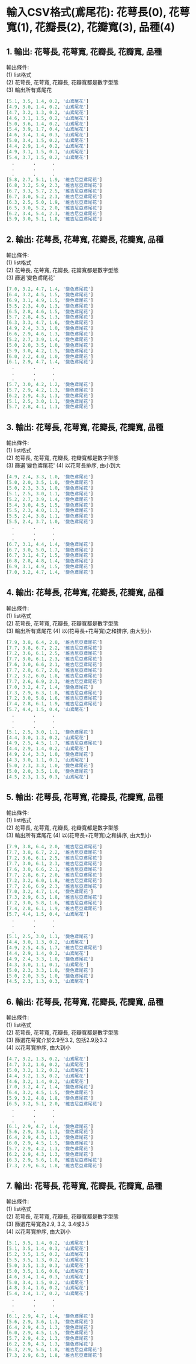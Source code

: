 
# 輸入CSV格式(鳶尾花): 花萼長(0), 花萼寬(1), 花瓣長(2), 花瓣寬(3), 品種(4)

## 1. 輸出: 花萼長, 花萼寬, 花瓣長, 花瓣寬, 品種

輸出條件:<br/> 
(1) list格式 <br/>
(2) 花萼長, 花萼寬, 花瓣長, 花瓣寬都是數字型態<br/>
(3) 輸出所有鳶尾花

``` python
[5.1, 3.5, 1.4, 0.2, '山鳶尾花']
[4.9, 3.0, 1.4, 0.2, '山鳶尾花']
[4.7, 3.2, 1.3, 0.2, '山鳶尾花']
[4.6, 3.1, 1.5, 0.2, '山鳶尾花']
[5.0, 3.6, 1.4, 0.2, '山鳶尾花']
[5.4, 3.9, 1.7, 0.4, '山鳶尾花']
[4.6, 3.4, 1.4, 0.3, '山鳶尾花']
[5.0, 3.4, 1.5, 0.2, '山鳶尾花']
[4.4, 2.9, 1.4, 0.2, '山鳶尾花']
[4.9, 3.1, 1.5, 0.1, '山鳶尾花']
[5.4, 3.7, 1.5, 0.2, '山鳶尾花']
  .       .      .
  .       .      .
  .       .      .
[5.8, 2.7, 5.1, 1.9, '維吉尼亞鳶尾花']
[6.8, 3.2, 5.9, 2.3, '維吉尼亞鳶尾花']
[6.7, 3.3, 5.7, 2.5, '維吉尼亞鳶尾花']
[6.7, 3.0, 5.2, 2.3, '維吉尼亞鳶尾花']
[6.3, 2.5, 5.0, 1.9, '維吉尼亞鳶尾花']
[6.5, 3.0, 5.2, 2.0, '維吉尼亞鳶尾花']
[6.2, 3.4, 5.4, 2.3, '維吉尼亞鳶尾花']
[5.9, 3.0, 5.1, 1.8, '維吉尼亞鳶尾花']
``` 


## 2. 輸出: 花萼長, 花萼寬, 花瓣長, 花瓣寬, 品種

輸出條件:<br/> 
(1) list格式 <br/>
(2) 花萼長, 花萼寬, 花瓣長, 花瓣寬都是數字型態<br/>
(3) 篩選'變色鳶尾花'

``` python
[7.0, 3.2, 4.7, 1.4, '變色鳶尾花']
[6.4, 3.2, 4.5, 1.5, '變色鳶尾花']
[6.9, 3.1, 4.9, 1.5, '變色鳶尾花']
[5.5, 2.3, 4.0, 1.3, '變色鳶尾花']
[6.5, 2.8, 4.6, 1.5, '變色鳶尾花']
[5.7, 2.8, 4.5, 1.3, '變色鳶尾花']
[6.3, 3.3, 4.7, 1.6, '變色鳶尾花']
[4.9, 2.4, 3.3, 1.0, '變色鳶尾花']
[6.6, 2.9, 4.6, 1.3, '變色鳶尾花']
[5.2, 2.7, 3.9, 1.4, '變色鳶尾花']
[5.0, 2.0, 3.5, 1.0, '變色鳶尾花']
[5.9, 3.0, 4.2, 1.5, '變色鳶尾花']
[6.0, 2.2, 4.0, 1.0, '變色鳶尾花']
[6.1, 2.9, 4.7, 1.4, '變色鳶尾花']
  .       .      .
  .       .      .
  .       .      .
[5.7, 3.0, 4.2, 1.2, '變色鳶尾花']
[5.7, 2.9, 4.2, 1.3, '變色鳶尾花']
[6.2, 2.9, 4.3, 1.3, '變色鳶尾花']
[5.1, 2.5, 3.0, 1.1, '變色鳶尾花']
[5.7, 2.8, 4.1, 1.3, '變色鳶尾花']
``` 



## 3. 輸出: 花萼長, 花萼寬, 花瓣長, 花瓣寬, 品種

輸出條件:<br/> 
(1) list格式 <br/>
(2) 花萼長, 花萼寬, 花瓣長, 花瓣寬都是數字型態<br/>
(3) 篩選'變色鳶尾花'
(4) 以花萼長排序, 由小到大

``` python
[4.9, 2.4, 3.3, 1.0, '變色鳶尾花']
[5.0, 2.0, 3.5, 1.0, '變色鳶尾花']
[5.0, 2.3, 3.3, 1.0, '變色鳶尾花']
[5.1, 2.5, 3.0, 1.1, '變色鳶尾花']
[5.2, 2.7, 3.9, 1.4, '變色鳶尾花']
[5.4, 3.0, 4.5, 1.5, '變色鳶尾花']
[5.5, 2.3, 4.0, 1.3, '變色鳶尾花']
[5.5, 2.4, 3.8, 1.1, '變色鳶尾花']
[5.5, 2.4, 3.7, 1.0, '變色鳶尾花']
  .       .      .
  .       .      .
  .       .      .
[6.7, 3.1, 4.4, 1.4, '變色鳶尾花']
[6.7, 3.0, 5.0, 1.7, '變色鳶尾花']
[6.7, 3.1, 4.7, 1.5, '變色鳶尾花']
[6.8, 2.8, 4.8, 1.4, '變色鳶尾花']
[6.9, 3.1, 4.9, 1.5, '變色鳶尾花']
[7.0, 3.2, 4.7, 1.4, '變色鳶尾花']
``` 




## 4. 輸出: 花萼長, 花萼寬, 花瓣長, 花瓣寬, 品種

輸出條件:<br/> 
(1) list格式 <br/>
(2) 花萼長, 花萼寬, 花瓣長, 花瓣寬都是數字型態<br/>
(3) 輸出所有鳶尾花
(4) 以(花萼長+花萼寬)之和排序, 由大到小

``` python
[7.9, 3.8, 6.4, 2.0, '維吉尼亞鳶尾花']
[7.7, 3.8, 6.7, 2.2, '維吉尼亞鳶尾花']
[7.2, 3.6, 6.1, 2.5, '維吉尼亞鳶尾花']
[7.7, 3.0, 6.1, 2.3, '維吉尼亞鳶尾花']
[7.6, 3.0, 6.6, 2.1, '維吉尼亞鳶尾花']
[7.7, 2.8, 6.7, 2.0, '維吉尼亞鳶尾花']
[7.2, 3.2, 6.0, 1.8, '維吉尼亞鳶尾花']
[7.7, 2.6, 6.9, 2.3, '維吉尼亞鳶尾花']
[7.0, 3.2, 4.7, 1.4, '變色鳶尾花']
[7.3, 2.9, 6.3, 1.8, '維吉尼亞鳶尾花']
[7.2, 3.0, 5.8, 1.6, '維吉尼亞鳶尾花']
[7.4, 2.8, 6.1, 1.9, '維吉尼亞鳶尾花']
[5.7, 4.4, 1.5, 0.4, '山鳶尾花']
  .       .      .
  .       .      .
  .       .      .
[5.1, 2.5, 3.0, 1.1, '變色鳶尾花']
[4.4, 3.0, 1.3, 0.2, '山鳶尾花']
[4.9, 2.5, 4.5, 1.7, '維吉尼亞鳶尾花']
[4.4, 2.9, 1.4, 0.2, '山鳶尾花']
[4.9, 2.4, 3.3, 1.0, '變色鳶尾花']
[4.3, 3.0, 1.1, 0.1, '山鳶尾花']
[5.0, 2.3, 3.3, 1.0, '變色鳶尾花']
[5.0, 2.0, 3.5, 1.0, '變色鳶尾花']
[4.5, 2.3, 1.3, 0.3, '山鳶尾花']
``` 




## 5. 輸出: 花萼長, 花萼寬, 花瓣長, 花瓣寬, 品種

輸出條件:<br/> 
(1) list格式 <br/>
(2) 花萼長, 花萼寬, 花瓣長, 花瓣寬都是數字型態<br/>
(3) 輸出所有鳶尾花
(4) 以(花萼長+花萼寬)之和排序, 由大到小

``` python
[7.9, 3.8, 6.4, 2.0, '維吉尼亞鳶尾花']
[7.7, 3.8, 6.7, 2.2, '維吉尼亞鳶尾花']
[7.2, 3.6, 6.1, 2.5, '維吉尼亞鳶尾花']
[7.7, 3.0, 6.1, 2.3, '維吉尼亞鳶尾花']
[7.6, 3.0, 6.6, 2.1, '維吉尼亞鳶尾花']
[7.7, 2.8, 6.7, 2.0, '維吉尼亞鳶尾花']
[7.2, 3.2, 6.0, 1.8, '維吉尼亞鳶尾花']
[7.7, 2.6, 6.9, 2.3, '維吉尼亞鳶尾花']
[7.0, 3.2, 4.7, 1.4, '變色鳶尾花']
[7.3, 2.9, 6.3, 1.8, '維吉尼亞鳶尾花']
[7.2, 3.0, 5.8, 1.6, '維吉尼亞鳶尾花']
[7.4, 2.8, 6.1, 1.9, '維吉尼亞鳶尾花']
[5.7, 4.4, 1.5, 0.4, '山鳶尾花']
  .       .      .
  .       .      .
  .       .      .
[5.1, 2.5, 3.0, 1.1, '變色鳶尾花']
[4.4, 3.0, 1.3, 0.2, '山鳶尾花']
[4.9, 2.5, 4.5, 1.7, '維吉尼亞鳶尾花']
[4.4, 2.9, 1.4, 0.2, '山鳶尾花']
[4.9, 2.4, 3.3, 1.0, '變色鳶尾花']
[4.3, 3.0, 1.1, 0.1, '山鳶尾花']
[5.0, 2.3, 3.3, 1.0, '變色鳶尾花']
[5.0, 2.0, 3.5, 1.0, '變色鳶尾花']
[4.5, 2.3, 1.3, 0.3, '山鳶尾花']
``` 



## 6. 輸出: 花萼長, 花萼寬, 花瓣長, 花瓣寬, 品種

輸出條件:<br/> 
(1) list格式 <br/>
(2) 花萼長, 花萼寬, 花瓣長, 花瓣寬都是數字型態<br/>
(3) 篩選花萼寬介於2.9至3.2, 包括2.9及3.2<br/>
(4) 以花萼寬排序, 由大到小

``` python
[4.7, 3.2, 1.3, 0.2, '山鳶尾花']
[4.7, 3.2, 1.6, 0.2, '山鳶尾花']
[5.0, 3.2, 1.2, 0.2, '山鳶尾花']
[4.4, 3.2, 1.3, 0.2, '山鳶尾花']
[4.6, 3.2, 1.4, 0.2, '山鳶尾花']
[7.0, 3.2, 4.7, 1.4, '變色鳶尾花']
[6.4, 3.2, 4.5, 1.5, '變色鳶尾花']
[5.9, 3.2, 4.8, 1.8, '變色鳶尾花']
[6.5, 3.2, 5.1, 2.0, '維吉尼亞鳶尾花']
  .       .      .
  .       .      .
  .       .      .
[6.1, 2.9, 4.7, 1.4, '變色鳶尾花']
[5.6, 2.9, 3.6, 1.3, '變色鳶尾花']
[6.4, 2.9, 4.3, 1.3, '變色鳶尾花']
[6.0, 2.9, 4.5, 1.5, '變色鳶尾花']
[5.7, 2.9, 4.2, 1.3, '變色鳶尾花']
[6.2, 2.9, 4.3, 1.3, '變色鳶尾花']
[6.3, 2.9, 5.6, 1.8, '維吉尼亞鳶尾花']
[7.3, 2.9, 6.3, 1.8, '維吉尼亞鳶尾花']
``` 




## 7. 輸出: 花萼長, 花萼寬, 花瓣長, 花瓣寬, 品種

輸出條件:<br/> 
(1) list格式 <br/>
(2) 花萼長, 花萼寬, 花瓣長, 花瓣寬都是數字型態<br/>
(3) 篩選花萼寬為2.9, 3.2, 3.4或3.5<br/>
(4) 以花萼寬排序, 由大到小

``` python
[5.1, 3.5, 1.4, 0.2, '山鳶尾花']
[5.1, 3.5, 1.4, 0.3, '山鳶尾花']
[5.2, 3.5, 1.5, 0.2, '山鳶尾花']
[5.5, 3.5, 1.3, 0.2, '山鳶尾花']
[5.0, 3.5, 1.3, 0.3, '山鳶尾花']
[5.0, 3.5, 1.6, 0.6, '山鳶尾花']
[4.6, 3.4, 1.4, 0.3, '山鳶尾花']
[5.0, 3.4, 1.5, 0.2, '山鳶尾花']
[4.8, 3.4, 1.6, 0.2, '山鳶尾花']
[5.4, 3.4, 1.7, 0.2, '山鳶尾花']
  .       .      .
  .       .      .
  .       .      .
[6.1, 2.9, 4.7, 1.4, '變色鳶尾花']
[5.6, 2.9, 3.6, 1.3, '變色鳶尾花']
[6.4, 2.9, 4.3, 1.3, '變色鳶尾花']
[6.0, 2.9, 4.5, 1.5, '變色鳶尾花']
[5.7, 2.9, 4.2, 1.3, '變色鳶尾花']
[6.2, 2.9, 4.3, 1.3, '變色鳶尾花']
[6.3, 2.9, 5.6, 1.8, '維吉尼亞鳶尾花']
[7.3, 2.9, 6.3, 1.8, '維吉尼亞鳶尾花']
``` 
